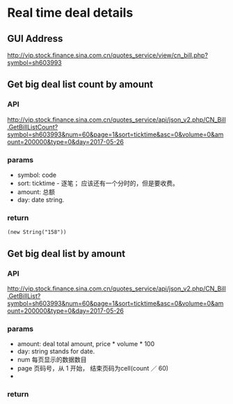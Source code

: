 # Real time deal details
## GUI Address
http://vip.stock.finance.sina.com.cn/quotes_service/view/cn_bill.php?symbol=sh603993
## Get big deal list count by amount
### API
http://vip.stock.finance.sina.com.cn/quotes_service/api/json_v2.php/CN_Bill.GetBillListCount?symbol=sh603993&num=60&page=1&sort=ticktime&asc=0&volume=0&amount=200000&type=0&day=2017-05-26
### params
* symbol: code
* sort: ticktime - 逐笔； 应该还有一个分时的，但是要收费。
* amount: 总额
* day: date string.
### return
```
(new String("158"))
```

## Get big deal list by amount
### API
http://vip.stock.finance.sina.com.cn/quotes_service/api/json_v2.php/CN_Bill.GetBillList?symbol=sh603993&num=60&page=1&sort=ticktime&asc=0&volume=0&amount=200000&type=0&day=2017-05-26
### params
* amount: deal total amount, price * volume * 100
* day: string stands for date.
* num 每页显示的数据数目
* page 页码号，从 1 开始， 结束页码为cell(count ／ 60)
* 
### return
